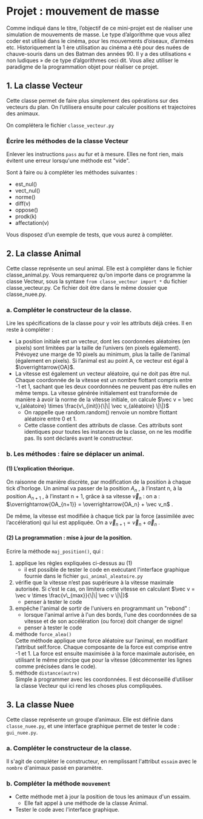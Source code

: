 # Projet : mouvement de masse

Comme indiqué dans le titre, l’objectif de ce mini-projet est de réaliser une simulation de mouvements de masse. 
Le type d’algorithme que vous allez coder est utilisé dans le cinéma, pour les mouvements d’oiseaux, d’armées etc. 
Historiquement la 1 ère utilisation au cinéma a été pour des nuées de chauve-souris dans un des Batman des années 90. 
Il y a des utilisations « non ludiques » de ce type d’algorithmes ceci dit.
Vous allez utiliser le paradigme de la programmation objet pour réaliser ce projet.

## 1. La classe Vecteur

Cette classe permet de faire plus simplement des opérations sur des vecteurs du plan. On l’utilisera
ensuite pour calculer positions et trajectoires des animaux.

On complétera le fichier `classe_vecteur.py` 

### Écrire les méthodes de la classe Vecteur
Enlever les instructions `pass` au fur et à mesure. Elles ne font rien, mais évitent une erreur lorsqu'une méthode est "vide".  

Sont à faire ou à compléter les méthodes suivantes :
*  est_nul()
* vect_nul()
* norme()
* diff(v)
* oppose()
* prodk(k)
* affectation(v)  

Vous disposez d’un exemple de tests,  que vous aurez à compléter. 

## 2. La classe Animal
Cette classe représente un seul animal.
Elle est à compléter dans le fichier classe_animal.py.
Vous remarquerez qu’on importe dans ce programme la classe Vecteur, sous la syntaxe 
`from classe_vecteur import *` du fichier classe_vecteur.py. 
Ce fichier doit être dans le même dossier que classe_nuee.py.

### a. Compléter le constructeur de la classe.

Lire les spécifications de la classe pour y voir les attributs déjà crées. 
Il en reste à compléter :
* La position initiale est un vecteur, dont les coordonnées aléatoires (en pixels) sont limitées par la taille de l’univers (en pixels également). Prévoyez une marge de 10 pixels au minimum, plus la taille de l’animal (également en pixels). Si l’animal est au point A, ce vecteur est égal à $\overrightarrow{OA}$.
* La vitesse est également un vecteur aléatoire, qui ne doit pas être nul. Chaque coordonnée de la vitesse est un nombre flottant compris entre -1 et 1, sachant que les deux coordonnées ne peuvent pas
être nulles en même temps. La vitesse générée initialement est transformée de manière à avoir la
norme de la vitesse initiale, on calcule
$\vec v = \vec v_{aléatoire} \times \frac{v\_{init}}{\|\| \vec v_{aléatoire} \|\|}$
  * On rappelle que random.random() renvoie un nombre flottant aléatoire entre 0 et 1.
  * Cette classe contient des attributs de classe. Ces attributs sont identiques pour toutes les instances de la classe, on ne les modifie pas. Ils sont déclarés avant le constructeur.

### b. Les méthodes : faire se déplacer un animal.
#### (1) L’explication théorique.
On raisonne de manière discrète, par modification de la position à chaque tick d’horloge.
Un animal va passer de la position $A_n$ , à l’instant n, à la position 
$A_{n+1}$  , à l’instant n + 1, grâce à
sa vitesse $\vec v_ n$ : 
on a : $\overrightarrow{OA_{n+1}} = \overrightarrow{OA_n} + \vec v_n$ .  

De même, la vitesse est modifiée à chaque tick par la force (assimilée avec l’accélération) qui lui est
appliquée. 
On a $\vec v_{n+1} = \vec v_n + \vec a_n$ .

#### (2) La programmation : mise à jour de la position.
Ecrire la méthode `maj_position()`, qui :
1. applique les règles expliquées ci-dessus au (1)
   * il est possible de tester le code en exécutant l'interface graphique fournie dans le fichier `gui_animal_aleatoire.py`
2. vérifie que la vitesse n’est pas supérieure à la vitesse maximale autorisée. Si c’est le cas, on
limitera cette vitesse en calculant 
$\vec v = \vec v \times \frac{v\_{max}}{\|\| \vec v \|\|}$
   * penser à tester le code
3. empêche l'animal de sortir de l'univers en programmant un "rebond" :
   * lorsque l'animal arrive à l'un des  bords, l'une des coordonnées de sa vitesse et de son accélération (ou force) doit changer de signe!
   * penser à tester le code
4. méthode `force_alea()`  
Cette méthode applique une force aléatoire sur l’animal, en modifiant l’attribut self.force.
Chaque composante de la force est comprise entre -1 et 1. La force est ensuite maximisée à la
force maximale autorisée, en utilisant le même principe que pour la vitesse (décommenter
les lignes comme précisées dans le code).
5. méthode `distance(autre)`  
Simple à programmer avec les coordonnées. Il est déconseillé d’utiliser la classe Vecteur qui ici rend les choses plus compliquées.

## 3. La classe Nuee

Cette classe représente un groupe d’animaux. 
Elle est définie dans `classe_nuee.py`, et une interface graphique permet de tester le code : `gui_nuee.py`.  

### a. Compléter le constructeur de la classe.
Il s'agit de compléter le constructeur, en remplissant l'attribut  `essaim` avec le `nombre` d'animaux passé en paramètre. 
### b. Compléter la méthode `mouvement`
* Cette méthode met à jour la position de tous les animaux d'un essaim.  
   * Elle fait appel à une méthode de la classe Animal. 
* Tester le code avec l'interface graphique.

